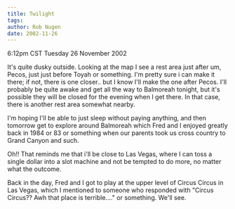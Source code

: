 ```yaml
---
title: Twilight
tags: 
author: Rob Nugen
date: 2002-11-26
---
```


<p class=date>6:12pm CST Tuesday 26 November 2002</p>

<p>It's quite dusky outside.  Looking at the map I see a rest area
just after um, Pecos, just just before Toyah or something.  I'm pretty
sure i can make it there; if not, there is one closer..  but I know
I'll make the one after Pecos.  I'll probably be quite awake and get
all the way to Balmoreah tonight, but it's possible they will be
closed for the evening when I get there.  In that case, there is
another rest area somewhat nearby.</p>

<p>I'm hoping I'll be able to just sleep without paying anything, and
then tomorrow get to explore around Balmoreah which Fred and I enjoyed
greatly back in 1984 or 83 or something when our parents took us cross
country to Grand Canyon and such.</p>

<p>Oh!!  That reminds me that i'll be close to Las Vegas, where I can
toss a single dollar into a slot machine and not be tempted to do
more, no matter what the outcome.</p>

<p>Back in the day, Fred and I got to play at the upper level of
Circus Circus in Las Vegas, which I mentioned to someone who responded
with "Circus Circus??  Awh that place is terrible...." or something.
We'll see.</p>
